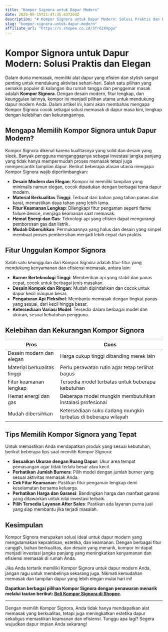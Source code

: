 ```yaml
---
title: "Kompor Signora untuk Dapur Modern"
date: 2025-05-15T21:47:35.637264Z
description: "# Kompor Signora untuk Dapur Modern: Solusi Praktis dan Elegan..."
slug: "kompor-signora-untuk-dapur-modern"
affiliate_url: "https://s.shopee.co.id/3fr62XVpgu"
---
```

# Kompor Signora untuk Dapur Modern: Solusi Praktis dan Elegan

Dalam dunia memasak, memiliki alat dapur yang efisien dan stylish sangat penting untuk mendukung aktivitas sehari-hari. Salah satu pilihan yang semakin populer di kalangan ibu rumah tangga dan penggemar masak adalah **Kompor Signora**. Dengan desain modern, fitur lengkap, dan keunggulan lainnya, kompor ini menjadi pilihan utama untuk mendukung dapur modern Anda. Dalam artikel ini, kami akan membahas mengapa Kompor Signora cocok sebagai solusi memasak di dapur masa kini, lengkap dengan kelebihan dan kekurangannya.

## Mengapa Memilih Kompor Signora untuk Dapur Modern?

Kompor Signora dikenal karena kualitasnya yang solid dan desain yang sleek. Banyak pengguna menganggapnya sebagai investasi jangka panjang yang tidak hanya mempermudah proses memasak tetapi juga mempercantik tampilan dapur. Berikut beberapa alasan utama mengapa Kompor Signora wajib dipertimbangkan:

- **Desain Modern dan Elegan**: Kompor ini memiliki tampilan yang minimalis namun elegan, cocok dipadukan dengan berbagai tema dapur modern.
- **Material Berkualitas Tinggi**: Terbuat dari bahan yang tahan panas dan karat, memastikan daya tahan yang lebih lama.
- **Fitur Keamanan Lengkap**: Dilengkapi fitur pengaman seperti flame failure device, menjaga keamanan saat memasak.
- **Hemat Energi dan Gas**: Teknologi api yang efisien dapat mengurangi pemborosan gas dan listrik.
- **Mudah Dibersihkan**: Permukaannya yang halus dan desain yang simpel membuat proses pembersihan menjadi lebih cepat dan praktis.

## Fitur Unggulan Kompor Signora

Salah satu keunggulan dari Kompor Signora adalah fitur-fitur yang mendukung kenyamanan dan efisiensi memasak, antara lain:

- **Burner Berteknologi Tinggi**: Memberikan api yang stabil dan panas cepat, cocok untuk berbagai jenis masakan.
- **Desain Kompak dan Ringan**: Mudah dipindahkan dan cocok untuk dapur kecil maupun besar.
- **Pengaturan Api Fleksibel**: Membantu memasak dengan tingkat panas yang sesuai, dari kecil hingga besar.
- **Ketersediaan Variasi Model**: Tersedia dalam berbagai model dan ukuran, sesuai kebutuhan pengguna.

## Kelebihan dan Kekurangan Kompor Signora

| Pros                                            | Cons                                           |
|-------------------------------------------------|------------------------------------------------|
| Desain modern dan elegan                       | Harga cukup tinggi dibanding merek lain       |
| Material berkualitas tinggi                     | Perlu perawatan rutin agar tetap terlihat bagus |
| Fitur keamanan lengkap                        | Tersedia model terbatas untuk beberapa kebutuhan |
| Hemat energi dan gas                            | Beberapa model mungkin membutuhkan instalasi profesional |
| Mudah dibersihkan                              | Ketersediaan suku cadang mungkin terbatas di beberapa wilayah |

## Tips Memilih Kompor Signora yang Tepat

Untuk memastikan Anda mendapatkan produk yang sesuai kebutuhan, berikut beberapa tips saat memilih Kompor Signora:

- **Sesuaikan Ukuran dengan Ruang Dapur**: Ukur area tempat pemasangan agar tidak terlalu besar atau kecil.
- **Perhatikan Jumlah Burners**: Pilih model dengan jumlah burner yang sesuai aktivitas memasak Anda.
- **Cek Fitur Keamanan**: Pastikan fitur pengaman lengkap demi keselamatan bersama keluarga.
- **Perhatikan Harga dan Garansi**: Bandingkan harga dan manfaat garansi yang ditawarkan untuk nilai investasi terbaik.
- **Pilih Tersedia Layanan After Sales**: Pastikan ada layanan purna jual yang siap membantu jika terjadi masalah.

## Kesimpulan

Kompor Signora merupakan solusi ideal untuk dapur modern yang mengutamakan kepraktisan, estetika, dan keamanan. Dengan berbagai fitur canggih, bahan berkualitas, dan desain yang menarik, kompor ini dapat menjadi investasi jangka panjang yang meningkatkan kenyamanan dan efisiensi memasak di rumah Anda.

Jika Anda tertarik memiliki Kompor Signora untuk dapur modern Anda, jangan ragu untuk membelinya sekarang juga. Nikmati kemudahan memasak dan tampilan dapur yang lebih elegan mulai hari ini!

**Dapatkan berbagai pilihan Kompor Signora dengan penawaran menarik melalui tautan berikut: [Beli Kompor Signora di Shopee](https://s.shopee.co.id/3fr62XVpgu).**

---

Dengan memilih Kompor Signora, Anda tidak hanya mendapatkan alat memasak yang berkualitas, tetapi juga meningkatkan estetika dapur sekaligus memastikan keamanan dan efisiensi. Tunggu apa lagi? Segera wujudkan dapur impian Anda sekarang!
